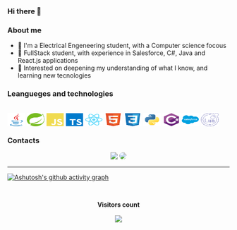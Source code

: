 ### Hi there 👋

### About me

- 💼 I'm a Electrical Engeneering student, with a Computer science focous
- 🔭 FullStack student, with experience in Salesforce, C#, Java and React.js applications
- 🌱 Interested on deepening my understanding of what I know, and learning new tecnologies

### Leangueges and technologies
<div style="display: inline_block"><br>
  <img align="center" alt="zan-Java" height="30" width="40" src="https://github.com/devicons/devicon/blob/master/icons/java/java-original.svg">
  <img align="center" alt="zan-Spring" height="30" width="40" src="https://github.com/devicons/devicon/blob/master/icons/spring/spring-original.svg">
  <img align="center" alt="zan-Js" height="30" width="40" src="https://raw.githubusercontent.com/devicons/devicon/master/icons/javascript/javascript-plain.svg">
  <img align="center" alt="zan-Ts" height="30" width="40" src="https://raw.githubusercontent.com/devicons/devicon/master/icons/typescript/typescript-plain.svg">
  <img align="center" alt="zan-React" height="30" width="40" src="https://raw.githubusercontent.com/devicons/devicon/master/icons/react/react-original.svg">
  <img align="center" alt="zan-HTML" height="30" width="40" src="https://raw.githubusercontent.com/devicons/devicon/master/icons/html5/html5-original.svg">
  <img align="center" alt="zan-CSS" height="30" width="40" src="https://raw.githubusercontent.com/devicons/devicon/master/icons/css3/css3-original.svg">
  <img align="center" alt="zan-Py" height="30" width="40" src="https://github.com/devicons/devicon/blob/master/icons/python/python-original.svg">
  <img align="center" alt="zan-C#" height="30" width="40" src="https://github.com/devicons/devicon/blob/master/icons/csharp/csharp-original.svg">
  <img align="center" alt="zan-C#" height="30" width="40" src="https://github.com/devicons/devicon/blob/master/icons/salesforce/salesforce-original.svg">
  <img align="center" alt="zan-C#" height="30" width="40" src="https://github.com/devicons/devicon/blob/master/icons/lua/lua-line.svg">
</div>

### Contacts
<div align="center"> 
<a href = "mailto:gabriel.czbr@gmail.com"> <img src="https://img.shields.io/badge/-Gmail-%23333?style=for-the-badge&logo=gmail&logoColor=red" target="_blank"></a>
<a href="https://www.linkedin.com/in/gabriel-zanotelli/" target="_blank"><img src="https://img.shields.io/badge/-LinkedIn-%230077B5?style=for-the-badge&logo=linkedin&logoColor=white" style="border-radius: 30px" target="_blank"></a> 
</div>

---
[![Ashutosh's github activity graph](https://github-readme-activity-graph.vercel.app/graph?username=Zanotelli&bg_color=0d1117&color=41e1cf&line=4169e1&point=c9d1d9&area=true&hide_border=true)](https://github.com/ashutosh00710/github-readme-activity-graph)
<br>

<div align="center">
<br><p align="centre"><b>Visitors count</b></p>  
<p align="center"><img align="center" src="https://profile-counter.glitch.me/{Zanotelli}/count.svg" /></p> 
<br>
</div>
<br>

